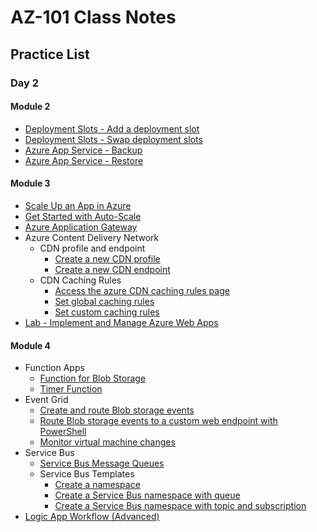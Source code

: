 # AZ-101 Class Notes

## Practice List

### Day 2

#### Module 2

* [Deployment Slots - Add a deployment slot](https://docs.microsoft.com/en-us/azure/app-service/web-sites-staged-publishing#add-a-deployment-slot)
* [Deployment Slots - Swap deployment slots](https://docs.microsoft.com/en-us/azure/app-service/web-sites-staged-publishing#swap-deployment-slots)
* [Azure App Service - Backup](https://docs.microsoft.com/en-us/azure/app-service/web-sites-backup)
* [Azure App Service - Restore](https://docs.microsoft.com/en-us/azure/app-service/web-sites-restore)

#### Module 3

* [Scale Up an App in Azure](https://docs.microsoft.com/en-us/azure/app-service/web-sites-scale#scale-up-your-pricing-tier)
* [Get Started with Auto-Scale](https://docs.microsoft.com/en-us/azure/monitoring-and-diagnostics/monitoring-autoscale-get-started)
* [Azure Application Gateway](https://docs.microsoft.com/en-us/azure/application-gateway/quick-create-portal)
* Azure Content Delivery Network
  * CDN profile and endpoint
    * [Create a new CDN profile](https://docs.microsoft.com/en-us/azure/cdn/cdn-create-new-endpoint#create-a-new-cdn-profile)
    * [Create a new CDN endpoint](https://docs.microsoft.com/en-us/azure/cdn/cdn-create-new-endpoint#create-a-new-cdn-endpoint)
  * CDN Caching Rules
    * [Access the azure CDN caching rules page](https://docs.microsoft.com/en-us/azure/cdn/cdn-caching-rules-tutorial#open-the-azure-cdn-caching-rules-page)
    * [Set global caching rules](https://docs.microsoft.com/en-us/azure/cdn/cdn-caching-rules-tutorial#set-global-caching-rules)
    * [Set custom caching rules](https://docs.microsoft.com/en-us/azure/cdn/cdn-caching-rules-tutorial#set-custom-caching-rules)
* [Lab - Implement and Manage Azure Web Apps](https://github.com/MicrosoftLearning/AZ-101-MicrosoftAzureIntegrationandSecurity/blob/master/Instructions/az-101-02__instructions.md)

#### Module 4
* Function Apps
  * [Function for Blob Storage](https://docs.microsoft.com/en-us/azure/azure-functions/functions-create-storage-blob-triggered-function)
  * [Timer Function](https://docs.microsoft.com/en-us/azure/azure-functions/functions-create-scheduled-function#create-an-azure-function-app)
* Event Grid
  * [Create and route Blob storage events](https://docs.microsoft.com/en-us/azure/event-grid/blob-event-quickstart-portal)
  * [Route Blob storage events to a custom web endpoint with PowerShell](https://docs.microsoft.com/en-us/azure/storage/blobs/storage-blob-event-quickstart-powershell?toc=/azure/event-grid/toc.json)
  * [Monitor virtual machine changes](https://docs.microsoft.com/en-us/azure/event-grid/monitor-virtual-machine-changes-event-grid-logic-app)
* Service Bus
  * [Service Bus Message Queues](https://docs.microsoft.com/en-us/azure/service-bus-messaging/service-bus-quickstart-portal#create-a-queue)
  * Service Bus Templates
    * [Create a namespace](https://docs.microsoft.com/en-us/azure/service-bus-messaging/service-bus-resource-manager-namespace)
    * [Create a Service Bus namespace with queue](https://docs.microsoft.com/en-us/azure/service-bus-messaging/service-bus-resource-manager-namespace-queue)
    * [Create a Service Bus namespace with topic and subscription](https://docs.microsoft.com/en-us/azure/service-bus-messaging/service-bus-resource-manager-namespace-topic)
 * [Logic App Workflow (Advanced)](https://docs.microsoft.com/en-us/azure/logic-apps/tutorial-build-schedule-recurring-logic-app-workflow)
